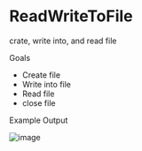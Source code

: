 # ReadWriteToFile
crate, write into, and read file


Goals
- Create file
- Write into file
- Read file
- close file

Example Output

![image](https://user-images.githubusercontent.com/97081479/164908753-01b06b1d-a766-465a-9e6b-d5bd518cb885.png)
